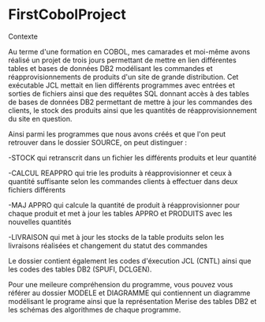 # FirstCobolProject

Contexte

Au terme d'une formation en COBOL, mes camarades et moi-même avons réalisé un projet de trois jours permettant de mettre en lien différentes tables et bases de données DB2 modélisant les commandes et réapprovisionnements de produits d'un site de grande distribution. Cet exécutable JCL mettait en lien différents programmes avec entrées et sorties de fichiers ainsi que des requêtes SQL donnant accès à des tables de bases de données DB2 permettant de mettre à jour les commandes des clients, le stock des produits ainsi que les quantités de réapprovisionnement du site en question.

Ainsi parmi les programmes que nous avons créés et que l'on peut retrouver dans le dossier SOURCE, on peut distinguer :

   -STOCK qui retranscrit dans un fichier les différents produits et leur quantité
  
   -CALCUL REAPPRO qui trie les produits à réapprovisionner et ceux à quantité suffisante selon les commandes clients à effectuer dans deux fichiers différents
  
   -MAJ APPRO qui calcule la quantité de produit à réapprovisionner pour chaque produit et met à jour les tables APPRO et PRODUITS avec les nouvelles quantités
  
   -LIVRAISON qui met à jour les stocks de la table produits selon les livraisons réalisées et changement du statut des commandes

Le dossier contient également les codes d'éxecution JCL (CNTL) ainsi que les codes des tables DB2 (SPUFI, DCLGEN).

Pour une meileure compréhension du programme, vous pouvez vous référer au dossier MODELE et DIAGRAMME qui contiennent un diagramme modélisant le programe ainsi que la représentation Merise des tables DB2 et les schémas des algorithmes de chaque programme.
  

